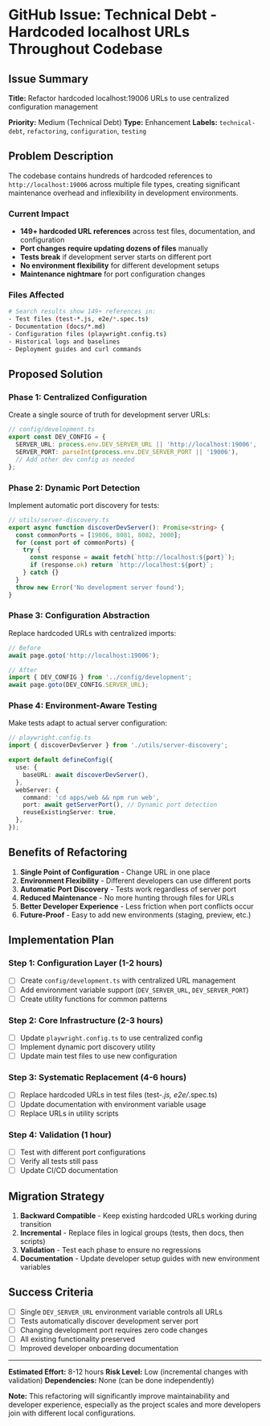 # GitHub Issue: Technical Debt - Hardcoded localhost URLs Throughout Codebase

## Issue Summary
**Title:** Refactor hardcoded localhost:19006 URLs to use centralized configuration management

**Priority:** Medium (Technical Debt)
**Type:** Enhancement
**Labels:** `technical-debt`, `refactoring`, `configuration`, `testing`

## Problem Description

The codebase contains hundreds of hardcoded references to `http://localhost:19006` across multiple file types, creating significant maintenance overhead and inflexibility in development environments.

### Current Impact
- **149+ hardcoded URL references** across test files, documentation, and configuration
- **Port changes require updating dozens of files** manually
- **Tests break** if development server starts on different port
- **No environment flexibility** for different development setups
- **Maintenance nightmare** for port configuration changes

### Files Affected
```bash
# Search results show 149+ references in:
- Test files (test-*.js, e2e/*.spec.ts)
- Documentation (docs/*.md) 
- Configuration files (playwright.config.ts)
- Historical logs and baselines
- Deployment guides and curl commands
```

## Proposed Solution

### Phase 1: Centralized Configuration
Create a single source of truth for development server URLs:

```typescript
// config/development.ts
export const DEV_CONFIG = {
  SERVER_URL: process.env.DEV_SERVER_URL || 'http://localhost:19006',
  SERVER_PORT: parseInt(process.env.DEV_SERVER_PORT || '19006'),
  // Add other dev config as needed
};
```

### Phase 2: Dynamic Port Detection
Implement automatic port discovery for tests:

```typescript
// utils/server-discovery.ts
export async function discoverDevServer(): Promise<string> {
  const commonPorts = [19006, 8081, 8082, 3000];
  for (const port of commonPorts) {
    try {
      const response = await fetch(`http://localhost:${port}`);
      if (response.ok) return `http://localhost:${port}`;
    } catch {}
  }
  throw new Error('No development server found');
}
```

### Phase 3: Configuration Abstraction
Replace hardcoded URLs with centralized imports:

```typescript
// Before
await page.goto('http://localhost:19006');

// After  
import { DEV_CONFIG } from '../config/development';
await page.goto(DEV_CONFIG.SERVER_URL);
```

### Phase 4: Environment-Aware Testing
Make tests adapt to actual server configuration:

```typescript
// playwright.config.ts
import { discoverDevServer } from './utils/server-discovery';

export default defineConfig({
  use: {
    baseURL: await discoverDevServer(),
  },
  webServer: {
    command: 'cd apps/web && npm run web',
    port: await getServerPort(), // Dynamic port detection
    reuseExistingServer: true,
  },
});
```

## Benefits of Refactoring

1. **Single Point of Configuration** - Change URL in one place
2. **Environment Flexibility** - Different developers can use different ports
3. **Automatic Port Discovery** - Tests work regardless of server port
4. **Reduced Maintenance** - No more hunting through files for URLs
5. **Better Developer Experience** - Less friction when port conflicts occur
6. **Future-Proof** - Easy to add new environments (staging, preview, etc.)

## Implementation Plan

### Step 1: Configuration Layer (1-2 hours)
- [ ] Create `config/development.ts` with centralized URL management
- [ ] Add environment variable support (`DEV_SERVER_URL`, `DEV_SERVER_PORT`)
- [ ] Create utility functions for common patterns

### Step 2: Core Infrastructure (2-3 hours)
- [ ] Update `playwright.config.ts` to use centralized config
- [ ] Implement dynamic port discovery utility
- [ ] Update main test files to use new configuration

### Step 3: Systematic Replacement (4-6 hours)
- [ ] Replace hardcoded URLs in test files (test-*.js, e2e/*.spec.ts)
- [ ] Update documentation with environment variable usage
- [ ] Replace URLs in utility scripts

### Step 4: Validation (1 hour)
- [ ] Test with different port configurations
- [ ] Verify all tests still pass
- [ ] Update CI/CD documentation

## Migration Strategy

1. **Backward Compatible** - Keep existing hardcoded URLs working during transition
2. **Incremental** - Replace files in logical groups (tests, then docs, then scripts)
3. **Validation** - Test each phase to ensure no regressions
4. **Documentation** - Update developer setup guides with new environment variables

## Success Criteria

- [ ] Single `DEV_SERVER_URL` environment variable controls all URLs
- [ ] Tests automatically discover development server port
- [ ] Changing development port requires zero code changes
- [ ] All existing functionality preserved
- [ ] Improved developer onboarding documentation

---

**Estimated Effort:** 8-12 hours
**Risk Level:** Low (incremental changes with validation)
**Dependencies:** None (can be done independently)

**Note:** This refactoring will significantly improve maintainability and developer experience, especially as the project scales and more developers join with different local configurations.